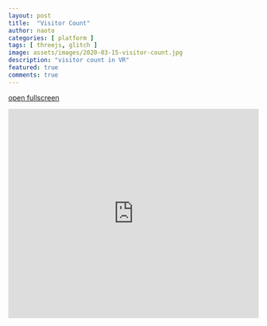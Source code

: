 ```yaml
---
layout: post
title:  "Visitor Count"
author: naoto
categories: [ platform ]
tags: [ threejs, glitch ]
image: assets/images/2020-03-15-visitor-count.jpg
description: "visitor count in VR"
featured: true
comments: true
---
```


[open fullscreen](https://visitor-count.glitch.me/)

<div class="glitch-embed-wrap" style="height: 420px; width: 100%;">
  <iframe
    src="https://glitch.com/embed/#!/embed/visitor-count?path=README.md&previewSize=100"
    title="visitor-count on Glitch"
    allow="geolocation; microphone; camera; midi; vr; encrypted-media"
    style="height: 100%; width: 100%; border: 0;">
  </iframe>
</div>